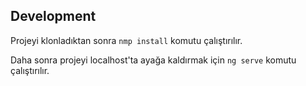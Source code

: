 ## Development
Projeyi klonladıktan sonra `nmp install` komutu çalıştırılır.

Daha sonra projeyi localhost'ta ayağa kaldırmak için `ng serve` komutu çalıştırılır.